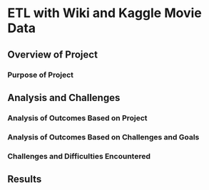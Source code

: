 # ETL with Wiki and Kaggle Movie Data

## Overview of Project

### Purpose of Project

## Analysis and Challenges

### Analysis of Outcomes Based on Project

### Analysis of Outcomes Based on Challenges and Goals

### Challenges and Difficulties Encountered

## Results
